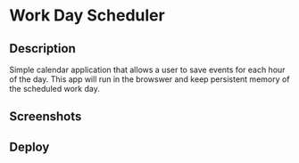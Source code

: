 # Work Day Scheduler

## Description
Simple calendar application that allows a user to save events for each hour of the day. This app will run in the browswer and keep persistent memory of the scheduled work day.

## Screenshots

## Deploy
